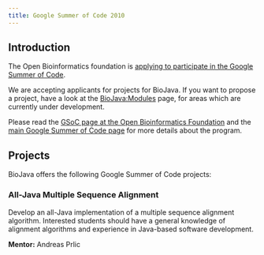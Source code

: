 ```yaml
---
title: Google Summer of Code 2010
---
```


Introduction
------------

The Open Bioinformatics foundation is [applying to participate in the
Google Summer of
Code](http://www.open-bio.org/wiki/Google_Summer_of_Code).

We are accepting applicants for projects for BioJava. If you want to
propose a project, have a look at the <BioJava:Modules> page, for areas
which are currently under development.

Please read the [GSoC page at the Open Bioinformatics
Foundation](http://www.open-bio.org/wiki/Google_Summer_of_Code) and the
[main Google Summer of Code page](http://code.google.com/soc) for more
details about the program.

Projects
--------

BioJava offers the following Google Summer of Code projects:

### All-Java Multiple Sequence Alignment

Develop an all-Java implementation of a multiple sequence alignment
algorithm. Interested students should have a general knowledge of
alignment algorithms and experience in Java-based software development.

**Mentor:** Andreas Prlic
